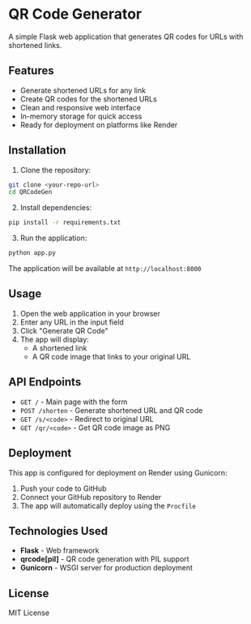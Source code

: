 # QR Code Generator

A simple Flask web application that generates QR codes for URLs with shortened links.

## Features

- Generate shortened URLs for any link
- Create QR codes for the shortened URLs
- Clean and responsive web interface
- In-memory storage for quick access
- Ready for deployment on platforms like Render

## Installation

1. Clone the repository:
```bash
git clone <your-repo-url>
cd QRCodeGen
```

2. Install dependencies:
```bash
pip install -r requirements.txt
```

3. Run the application:
```bash
python app.py
```

The application will be available at `http://localhost:8000`

## Usage

1. Open the web application in your browser
2. Enter any URL in the input field
3. Click "Generate QR Code"
4. The app will display:
   - A shortened link
   - A QR code image that links to your original URL

## API Endpoints

- `GET /` - Main page with the form
- `POST /shorten` - Generate shortened URL and QR code
- `GET /s/<code>` - Redirect to original URL
- `GET /qr/<code>` - Get QR code image as PNG

## Deployment

This app is configured for deployment on Render using Gunicorn:

1. Push your code to GitHub
2. Connect your GitHub repository to Render
3. The app will automatically deploy using the `Procfile`

## Technologies Used

- **Flask** - Web framework
- **qrcode[pil]** - QR code generation with PIL support
- **Gunicorn** - WSGI server for production deployment

## License

MIT License